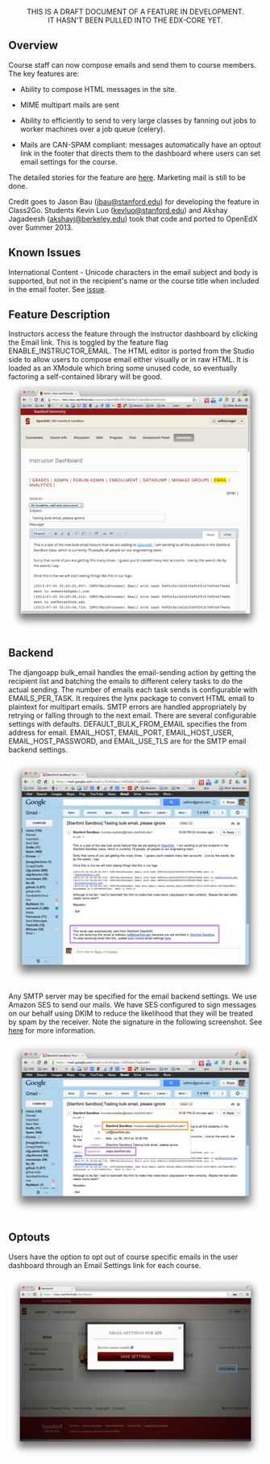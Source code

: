 <p align=center>
THIS IS A DRAFT DOCUMENT OF A FEATURE IN DEVELOPMENT.<br>
IT HASN'T BEEN PULLED INTO THE EDX-CORE YET.
</p>


## Overview

Course staff can now compose emails and send them to course members.  The
key features are:

* Ability to compose HTML messages in the site.
 
* MIME multipart mails are sent
 
* Ability to efficiently to send to very large classes by fanning out
  jobs to worker machines over a job queue (celery).

* Mails are CAN-SPAM compliant: messages automatically have an optout link in the footer that directs them to the dashboard where users can set email settings for the course.

The detailed stories for the feature are [here](https://docs.google.com/document/d/1s1Jq1SId-aeDV1XlW3Qoq9L9R0-UTkrO6XLqiTa0nRU/edit). Marketing mail is still to be done.

Credit goes to Jason Bau (<jbau@stanford.edu>) for developing the
feature in Class2Go.  Students Kevin Luo (<kevluo@stanford.edu>) and Akshay
Jagadeesh (<akshayj@berkeley.edu>) took that code and ported to OpenEdX over Summer
2013.

## Known Issues

International Content - Unicode characters in the email subject and body is supported, but not in the recipient's name or the course title when included in the email footer. See [issue](https://github.com/Stanford-Online/edx-platform/issues/3).

## Feature Description

Instructors access the feature through the instructor dashboard by clicking the Email link.
This is toggled by the feature flag ENABLE_INSTRUCTOR_EMAIL. The HTML editor is ported from
the Studio side to allow users to compose email either visually or in raw HTML. It is loaded
as an XModule which bring some unused code, so eventually factoring a self-contained library
will be good.
![Creating an email](image/bulkemail-editor.png)

## Backend

The djangoapp bulk_email handles the email-sending action by getting the recipient
list and batching the emails to different celery tasks to do the actual sending. The
number of emails each task sends is configurable with EMAILS_PER_TASK. It requires
the lynx package to convert HTML email to plaintext for multipart emails. SMTP errors
are handled appropriately by retrying or falling through to the next email. There are
several configurable settings with defaults. DEFAULT_BULK_FROM_EMAIL specifies the
from address for email. EMAIL_HOST, EMAIL_PORT, EMAIL_HOST_USER, EMAIL_HOST_PASSWORD,
and EMAIL_USE_TLS are for the SMTP email backend settings.

![Resulting message](image/bulkemail-footer.png)

Any SMTP server may be specified for the email backend settings.
We use Amazon SES to send our mails.  We have SES configured to sign
messages on our behalf using DKIM to reduce the likelihood that they
will be treated by spam by the receiver.  Note the signature in the
following screenshot. See [here](http://docs.aws.amazon.com/ses/latest/DeveloperGuide/dkim.html) for more
information.

![Message signing](image/bulkemail-dkim.png)

## Optouts

Users have the option to opt out of course specific emails in the user dashboard through an Email Settings link for each course.

![Optout UI](image/bulkemail-optout.png)